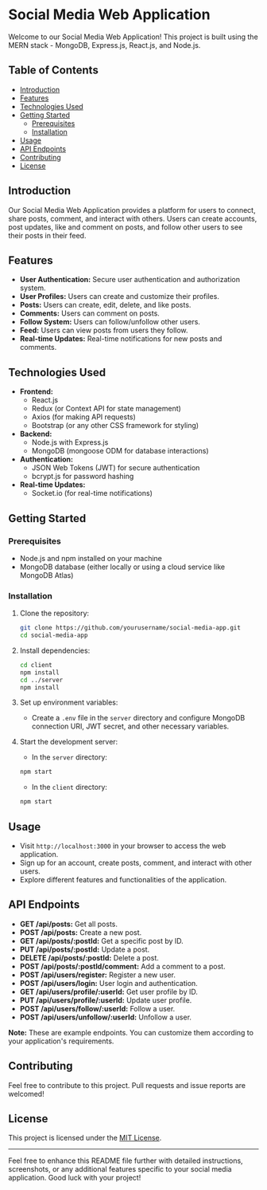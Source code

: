
# Social Media Web Application

Welcome to our Social Media Web Application! This project is built using the MERN stack - MongoDB, Express.js, React.js, and Node.js.

## Table of Contents

- [Introduction](#introduction)
- [Features](#features)
- [Technologies Used](#technologies-used)
- [Getting Started](#getting-started)
  - [Prerequisites](#prerequisites)
  - [Installation](#installation)
- [Usage](#usage)
- [API Endpoints](#api-endpoints)
- [Contributing](#contributing)
- [License](#license)

## Introduction

Our Social Media Web Application provides a platform for users to connect, share posts, comment, and interact with others. Users can create accounts, post updates, like and comment on posts, and follow other users to see their posts in their feed.

## Features

- **User Authentication:** Secure user authentication and authorization system.
- **User Profiles:** Users can create and customize their profiles.
- **Posts:** Users can create, edit, delete, and like posts.
- **Comments:** Users can comment on posts.
- **Follow System:** Users can follow/unfollow other users.
- **Feed:** Users can view posts from users they follow.
- **Real-time Updates:** Real-time notifications for new posts and comments.

## Technologies Used

- **Frontend:**
  - React.js
  - Redux (or Context API for state management)
  - Axios (for making API requests)
  - Bootstrap (or any other CSS framework for styling)
- **Backend:**
  - Node.js with Express.js
  - MongoDB (mongoose ODM for database interactions)
- **Authentication:**
  - JSON Web Tokens (JWT) for secure authentication
  - bcrypt.js for password hashing
- **Real-time Updates:**
  - Socket.io (for real-time notifications)

## Getting Started

### Prerequisites

- Node.js and npm installed on your machine
- MongoDB database (either locally or using a cloud service like MongoDB Atlas)

### Installation

1. Clone the repository:

   ```bash
   git clone https://github.com/yourusername/social-media-app.git
   cd social-media-app
   ```

2. Install dependencies:

   ```bash
   cd client
   npm install
   cd ../server
   npm install
   ```

3. Set up environment variables:
   - Create a `.env` file in the `server` directory and configure MongoDB connection URI, JWT secret, and other necessary variables.

4. Start the development server:
   - In the `server` directory:

   ```bash
   npm start
   ```

   - In the `client` directory:

   ```bash
   npm start
   ```

## Usage

- Visit `http://localhost:3000` in your browser to access the web application.
- Sign up for an account, create posts, comment, and interact with other users.
- Explore different features and functionalities of the application.

## API Endpoints

- **GET /api/posts:** Get all posts.
- **POST /api/posts:** Create a new post.
- **GET /api/posts/:postId:** Get a specific post by ID.
- **PUT /api/posts/:postId:** Update a post.
- **DELETE /api/posts/:postId:** Delete a post.
- **POST /api/posts/:postId/comment:** Add a comment to a post.
- **POST /api/users/register:** Register a new user.
- **POST /api/users/login:** User login and authentication.
- **GET /api/users/profile/:userId:** Get user profile by ID.
- **PUT /api/users/profile/:userId:** Update user profile.
- **POST /api/users/follow/:userId:** Follow a user.
- **POST /api/users/unfollow/:userId:** Unfollow a user.

**Note:** These are example endpoints. You can customize them according to your application's requirements.

## Contributing

Feel free to contribute to this project. Pull requests and issue reports are welcomed!

## License

This project is licensed under the [MIT License](LICENSE).

---

Feel free to enhance this README file further with detailed instructions, screenshots, or any additional features specific to your social media application. Good luck with your project!

